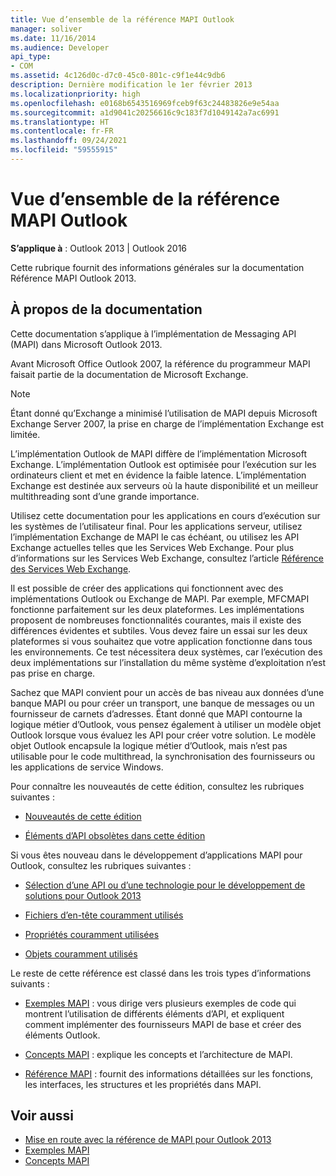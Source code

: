 ```yaml
---
title: Vue d’ensemble de la référence MAPI Outlook
manager: soliver
ms.date: 11/16/2014
ms.audience: Developer
api_type:
- COM
ms.assetid: 4c126d0c-d7c0-45c0-801c-c9f1e44c9db6
description: Dernière modification le 1er février 2013
ms.localizationpriority: high
ms.openlocfilehash: e0168b6543516969fceb9f63c24483826e9e54aa
ms.sourcegitcommit: a1d9041c20256616c9c183f7d1049142a7ac6991
ms.translationtype: HT
ms.contentlocale: fr-FR
ms.lasthandoff: 09/24/2021
ms.locfileid: "59555915"
---
```

# <a name="outlook-mapi-reference-overview"></a>Vue d’ensemble de la référence MAPI Outlook

**S’applique à** : Outlook 2013 | Outlook 2016 
  
Cette rubrique fournit des informations générales sur la documentation Référence MAPI Outlook 2013.
  
## <a name="about-this-documentation"></a>À propos de la documentation

Cette documentation s’applique à l’implémentation de Messaging API (MAPI) dans Microsoft Outlook 2013. 
  
Avant Microsoft Office Outlook 2007, la référence du programmeur MAPI faisait partie de la documentation de Microsoft Exchange.
  
> [!NOTE]
> Étant donné qu’Exchange a minimisé l’utilisation de MAPI depuis Microsoft Exchange Server 2007, la prise en charge de l’implémentation Exchange est limitée. 
  
L’implémentation Outlook de MAPI diffère de l’implémentation Microsoft Exchange. L’implémentation Outlook est optimisée pour l’exécution sur les ordinateurs client et met en évidence la faible latence. L’implémentation Exchange est destinée aux serveurs où la haute disponibilité et un meilleur multithreading sont d’une grande importance.
  
Utilisez cette documentation pour les applications en cours d’exécution sur les systèmes de l’utilisateur final. Pour les applications serveur, utilisez l’implémentation Exchange de MAPI le cas échéant, ou utilisez les API Exchange actuelles telles que les Services Web Exchange. Pour plus d’informations sur les Services Web Exchange, consultez l’article [Référence des Services Web Exchange](https://msdn.microsoft.com/library/bb204119.aspx).
  
Il est possible de créer des applications qui fonctionnent avec des implémentations Outlook ou Exchange de MAPI. Par exemple, MFCMAPI fonctionne parfaitement sur les deux plateformes. Les implémentations proposent de nombreuses fonctionnalités courantes, mais il existe des différences évidentes et subtiles. Vous devez faire un essai sur les deux plateformes si vous souhaitez que votre application fonctionne dans tous les environnements. Ce test nécessitera deux systèmes, car l’exécution des deux implémentations sur l’installation du même système d’exploitation n’est pas prise en charge.
  
Sachez que MAPI convient pour un accès de bas niveau aux données d’une banque MAPI ou pour créer un transport, une banque de messages ou un fournisseur de carnets d’adresses. Étant donné que MAPI contourne la logique métier d’Outlook, vous pensez également à utiliser un modèle objet Outlook lorsque vous évaluez les API pour créer votre solution. Le modèle objet Outlook encapsule la logique métier d’Outlook, mais n’est pas utilisable pour le code multithread, la synchronisation des fournisseurs ou les applications de service Windows.
  
Pour connaître les nouveautés de cette édition, consultez les rubriques suivantes :
  
- [Nouveautés de cette édition](what-s-new-in-this-edition.md)
    
- [Éléments d’API obsolètes dans cette édition](api-elements-deprecated-in-this-edition.md)
    
Si vous êtes nouveau dans le développement d’applications MAPI pour Outlook, consultez les rubriques suivantes :
  
- [Sélection d’une API ou d’une technologie pour le développement de solutions pour Outlook 2013](https://msdn.microsoft.com/library/jj900714.aspx)
    
- [Fichiers d’en-tête couramment utilisés](commonly-used-header-files.md)
    
- [Propriétés couramment utilisées](commonly-used-properties.md)
    
- [Objets couramment utilisés](commonly-used-objects.md)
    
Le reste de cette référence est classé dans les trois types d’informations suivants :
  
- [Exemples MAPI](mapi-samples.md) : vous dirige vers plusieurs exemples de code qui montrent l’utilisation de différents éléments d’API, et expliquent comment implémenter des fournisseurs MAPI de base et créer des éléments Outlook. 
    
- [Concepts MAPI](mapi-concepts.md) : explique les concepts et l’architecture de MAPI. 
    
- [Référence MAPI](mapi-reference.md) : fournit des informations détaillées sur les fonctions, les interfaces, les structures et les propriétés dans MAPI. 
    
## <a name="see-also"></a>Voir aussi

- [Mise en route avec la référence de MAPI pour Outlook 2013](getting-started-with-the-outlook-mapi-reference.md)
- [Exemples MAPI](mapi-samples.md)
- [Concepts MAPI](mapi-concepts.md)

